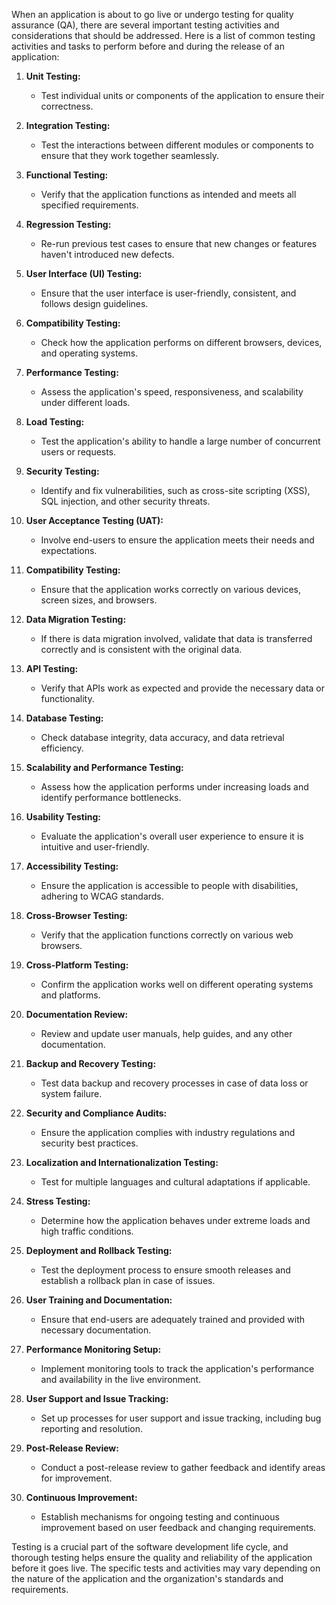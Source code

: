 When an application is about to go live or undergo testing for quality assurance (QA), there are several important testing activities and considerations that should be addressed. Here is a list of common testing activities and tasks to perform before and during the release of an application:

1. **Unit Testing:**
   - Test individual units or components of the application to ensure their correctness.

2. **Integration Testing:**
   - Test the interactions between different modules or components to ensure that they work together seamlessly.

3. **Functional Testing:**
   - Verify that the application functions as intended and meets all specified requirements.
   
4. **Regression Testing:**
   - Re-run previous test cases to ensure that new changes or features haven't introduced new defects.

5. **User Interface (UI) Testing:**
   - Ensure that the user interface is user-friendly, consistent, and follows design guidelines.

6. **Compatibility Testing:**
   - Check how the application performs on different browsers, devices, and operating systems.

7. **Performance Testing:**
   - Assess the application's speed, responsiveness, and scalability under different loads.

8. **Load Testing:**
   - Test the application's ability to handle a large number of concurrent users or requests.

9. **Security Testing:**
   - Identify and fix vulnerabilities, such as cross-site scripting (XSS), SQL injection, and other security threats.

10. **User Acceptance Testing (UAT):**
    - Involve end-users to ensure the application meets their needs and expectations.

11. **Compatibility Testing:**
    - Ensure that the application works correctly on various devices, screen sizes, and browsers.

12. **Data Migration Testing:**
    - If there is data migration involved, validate that data is transferred correctly and is consistent with the original data.

13. **API Testing:**
    - Verify that APIs work as expected and provide the necessary data or functionality.

14. **Database Testing:**
    - Check database integrity, data accuracy, and data retrieval efficiency.

15. **Scalability and Performance Testing:**
    - Assess how the application performs under increasing loads and identify performance bottlenecks.

16. **Usability Testing:**
    - Evaluate the application's overall user experience to ensure it is intuitive and user-friendly.

17. **Accessibility Testing:**
    - Ensure the application is accessible to people with disabilities, adhering to WCAG standards.

18. **Cross-Browser Testing:**
    - Verify that the application functions correctly on various web browsers.

19. **Cross-Platform Testing:**
    - Confirm the application works well on different operating systems and platforms.

20. **Documentation Review:**
    - Review and update user manuals, help guides, and any other documentation.

21. **Backup and Recovery Testing:**
    - Test data backup and recovery processes in case of data loss or system failure.

22. **Security and Compliance Audits:**
    - Ensure the application complies with industry regulations and security best practices.

23. **Localization and Internationalization Testing:**
    - Test for multiple languages and cultural adaptations if applicable.

24. **Stress Testing:**
    - Determine how the application behaves under extreme loads and high traffic conditions.

25. **Deployment and Rollback Testing:**
    - Test the deployment process to ensure smooth releases and establish a rollback plan in case of issues.

26. **User Training and Documentation:**
    - Ensure that end-users are adequately trained and provided with necessary documentation.

27. **Performance Monitoring Setup:**
    - Implement monitoring tools to track the application's performance and availability in the live environment.

28. **User Support and Issue Tracking:**
    - Set up processes for user support and issue tracking, including bug reporting and resolution.

29. **Post-Release Review:**
    - Conduct a post-release review to gather feedback and identify areas for improvement.

30. **Continuous Improvement:**
    - Establish mechanisms for ongoing testing and continuous improvement based on user feedback and changing requirements.

Testing is a crucial part of the software development life cycle, and thorough testing helps ensure the quality and reliability of the application before it goes live. The specific tests and activities may vary depending on the nature of the application and the organization's standards and requirements.
